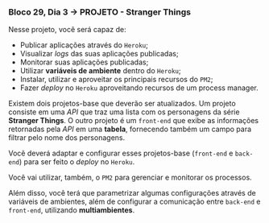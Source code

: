 ### Bloco 29, Dia 3 -> PROJETO - Stranger Things

Nesse projeto, você será capaz de:

 - Publicar aplicações através do `Heroku`;
 - Visualizar _logs_ das suas aplicações publicadas;
 - Monitorar suas aplicações publicadas;
 - Utilizar **variáveis de ambiente** dentro do `Heroku`;
 - Instalar, utilizar e aproveitar os principais recursos do `PM2`;
 - Fazer _deploy_ no `Heroku` aproveitando recursos de um process manager.

Existem dois projetos-base que deverão ser atualizados. Um projeto consiste em uma _API_ que traz uma lista com os personagens da série **Stranger Things**. O outro projeto é um `front-end` que exibe as informações retornadas pela _API_ em uma **tabela**, fornecendo também um campo para filtrar pelo nome dos personagens.

Você deverá adaptar e configurar esses projetos-base (`front-end` e `back-end`) para ser feito o _deploy_ no `Heroku`.

Você vai utilizar, também, o `PM2` para gerenciar e monitorar os processos.

Além disso, você terá que parametrizar algumas configurações através de variáveis de ambientes, além de configurar a comunicação entre `back-end` e `front-end`, utilizando **multiambientes**.

